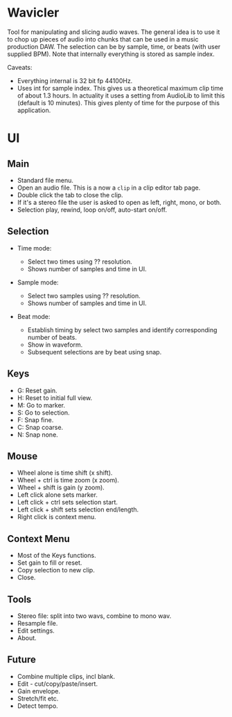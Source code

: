 
# Wavicler

Tool for manipulating and slicing audio waves. The general idea is to use it to
chop up pieces of audio into chunks that can be used in a music production DAW. The
selection can be by sample, time, or beats (with user supplied BPM). Note that internally
everything is stored as sample index.

Caveats:
- Everything internal is 32 bit fp 44100Hz.
- Uses int for sample index. This gives us a theoretical maximum clip time of about 1.3 hours.
  In actuality it uses a setting from AudioLib to limit this (default is 10 minutes).
  This gives plenty of time for the purpose of this application.

# UI

## Main
- Standard file menu.
- Open an audio file. This is a now a `clip` in a clip editor tab page.
- Double click the tab to close the clip.
- If it's a stereo file the user is asked to open as left, right, mono, or both.
- Selection play, rewind, loop on/off, auto-start on/off.

## Selection
- Time mode:
  - Select two times using ?? resolution.
  - Shows number of samples and time in UI.

- Sample mode:
  - Select two samples using ?? resolution.
  - Shows number of samples and time in UI.

- Beat mode:
  - Establish timing by select two samples and identify corresponding number of beats.
  - Show in waveform.
  - Subsequent selections are by beat using snap.

## Keys
- G: Reset gain.
- H: Reset to initial full view.
- M: Go to marker.
- S: Go to selection.
- F: Snap fine.
- C: Snap coarse.
- N: Snap none.

## Mouse
- Wheel alone is time shift (x shift).
- Wheel + ctrl is time zoom (x zoom).
- Wheel + shift is gain (y zoom).
- Left click alone sets marker.
- Left click + ctrl sets selection start.
- Left click + shift sets selection end/length.
- Right click is context menu.

## Context Menu
- Most of the Keys functions.
- Set gain to fill or reset.
- Copy selection to new clip.
- Close.

## Tools
- Stereo file: split into two wavs, combine to mono wav.
- Resample file.
- Edit settings.
- About.

## Future
- Combine multiple clips, incl blank.
- Edit - cut/copy/paste/insert.
- Gain envelope.
- Stretch/fit etc.
- Detect tempo.
